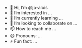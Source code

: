 - 👋 Hi, I’m @jp-alois
- 👀 I’m interested in ...
- 🌱 I’m currently learning ...
- 💞️ I’m looking to collaborate on ...
- 📫 How to reach me ...
- 😄 Pronouns: ...
- ⚡ Fun fact: ...

<!---
jp-alois/jp-alois is a ✨ special ✨ repository because its `README.md` (this file) appears on your GitHub profile.
You can click the Preview link to take a look at your changes.
--->
